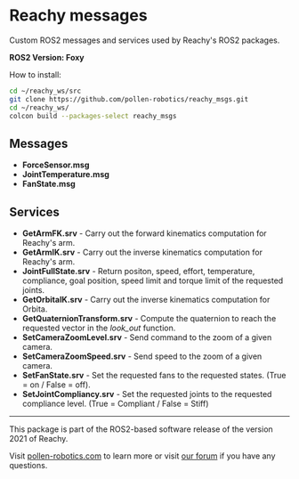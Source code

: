 # Reachy messages

Custom ROS2 messages and services used by Reachy's ROS2 packages.

**ROS2 Version: Foxy**

How to install:

```bash
cd ~/reachy_ws/src
git clone https://github.com/pollen-robotics/reachy_msgs.git
cd ~/reachy_ws/
colcon build --packages-select reachy_msgs
```

## Messages
* **ForceSensor.msg**
* **JointTemperature.msg**
* **FanState.msg**

## Services
* **GetArmFK.srv** - Carry out the forward kinematics computation for Reachy's arm.
* **GetArmIK.srv** - Carry out the inverse kinematics computation for Reachy's arm.
* **JointFullState.srv** - Return positon, speed, effort, temperature, compliance, goal position, speed limit and torque limit of the requested joints.
* **GetOrbitaIK.srv** - Carry out the inverse kinematics computation for Orbita.
* **GetQuaternionTransform.srv** - Compute the quaternion to reach the requested vector in the *look_out* function.
* **SetCameraZoomLevel.srv** - Send command to the zoom of a given camera.
* **SetCameraZoomSpeed.srv** - Send speed to the zoom of a given camera.
* **SetFanState.srv** - Set the requested fans to the requested states. (True = on / False = off).
* **SetJointCompliancy.srv** - Set the requested joints to the requested compliance level. (True = Compliant / False = Stiff)

---

This package is part of the ROS2-based software release of the version 2021 of Reachy.

Visit [pollen-robotics.com](https://pollen-robotics.com) to learn more or visit [our forum](https://forum.pollen-robotics.com) if you have any questions.
